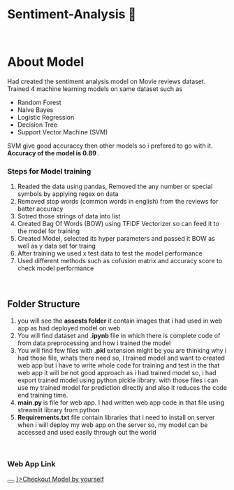 # Sentiment-Analysis 🙂
<br>
<h1> About Model </h1>
Had created the sentiment analysis model on <bold> Movie reviews dataset</bold>. Trained 4 machine learning models on same dataset such as 
<ul> 
  <li> Random Forest </li>
   <li> Naive Bayes </li>
   <li> Logistic Regression </li>
   <li> Decision Tree </li>
   <li> Support Vector Machine (SVM) </li>
</ul>


SVM give good accuraccy then other models so i prefered to go with it. <b>Accuracy of the model is 0.89 </b>.
<h3>Steps for Model training</h3>
<ol> 
  <li>Readed the data using pandas, Removed the any number or special symbols by applying regex on data</li>
   <li>Removed stop words (common words in english) from the reviews for batter accuracy </li>
   <li>Sotred those strings of data into list</li>
   <li> Created Bag Of Words (BOW) using TFIDF Vectorizer so can feed it to the model for training </li>
   <li>Created Model, selected its hyper parameters and passed it BOW as well as y data set for traing</li>
   <li>After training we used x test data to test the model performance</li>
   <li>Used different methods such as cofusion matrix and accuracy score to check model performance</li>
</ol>

<br>
<h2> Folder Structure </h2>

<ol> 
  <li>  you will see the <b> assests folder</b> it contain images that i had used in web app as had deployed model on web</li>
  <li>You will find dataset and <b>.ipynb </b> file in which there is complete code of from data preprocessing and how i trained the model</li>
  <li>You will find few files with <b> .pkl </b> extension might be you are thinking why i had those file, whats there need so, I trained model and want to created web app but i have to write whole code for training and test in the that web app it will be not good approach as i had trained model so, i had export trained model using python pickle library. with those files i can use my trained model for prediction directly and also it reduces the code end training time. </li>
  <li> <b> main.py </b> is file for web app. I had written  web app code in that file using streamlit library from python </li>
  <li> <b>Requirements.txt</b> file contain libraries that i need to install on server when i will deploy my web app on the server so, my model can be accessed and used easily through out the world </li>
</ol>

<br>
<h3> Web App Link</h3>
<button her> </button>
<a href="https://sentiment-detection.streamlit.app" style={
            background-color: black;
<!--             border: 2px solid black;
            color: green;
            padding: 5px 10px;
            text-align: center;
            display: inline-block;
            font-size: 20px;
            margin: 10px 30px;
            cursor: pointer;
            text-decoration:none; -->
        }>Checkout Model by yourself </a>

